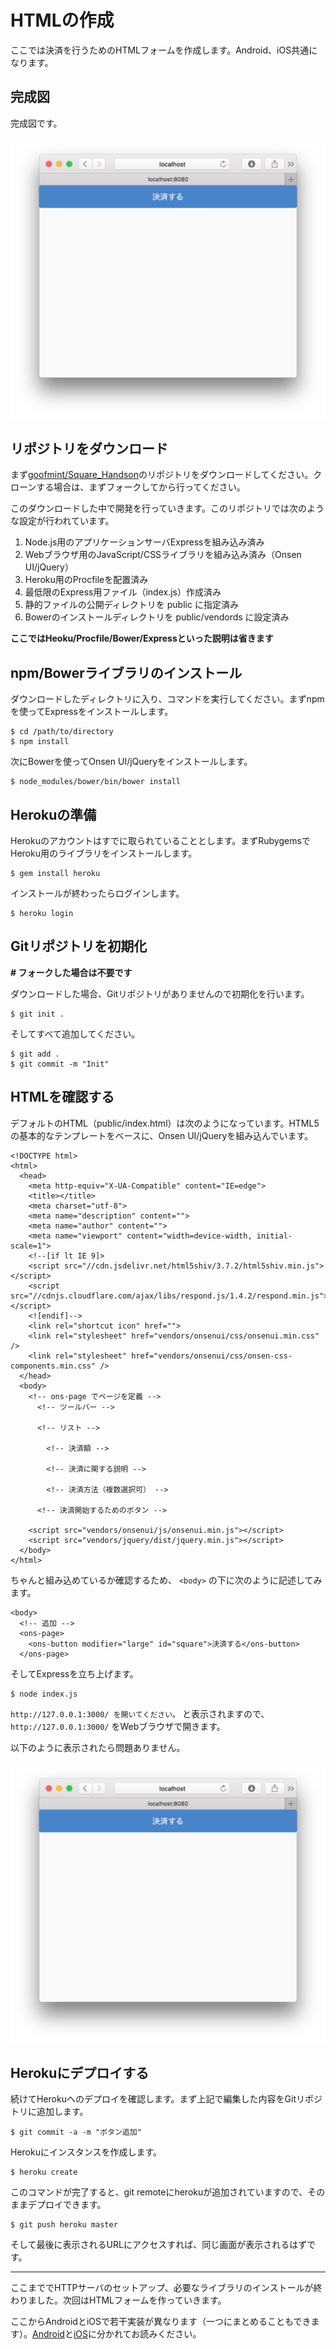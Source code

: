 # HTMLの作成

ここでは決済を行うためのHTMLフォームを作成します。Android、iOS共通になります。

## 完成図

完成図です。

![](images/2-1-1.png)


## リポジトリをダウンロード

まず[goofmint/Square_Handson](https://github.com/goofmint/Square_Handson)のリポジトリをダウンロードしてください。クローンする場合は、まずフォークしてから行ってください。

このダウンロードした中で開発を行っていきます。このリポジトリでは次のような設定が行われています。

1. Node.js用のアプリケーションサーバExpressを組み込み済み
2. Webブラウザ用のJavaScript/CSSライブラリを組み込み済み（Onsen UI/jQuery）
3. Heroku用のProcfileを配置済み
4. 最低限のExpress用ファイル（index.js）作成済み
5. 静的ファイルの公開ディレクトリを public に指定済み
6. Bowerのインストールディレクトリを public/vendords に設定済み

**ここではHeoku/Procfile/Bower/Expressといった説明は省きます**

## npm/Bowerライブラリのインストール

ダウンロードしたディレクトリに入り、コマンドを実行してください。まずnpmを使ってExpressをインストールします。

```
$ cd /path/to/directory
$ npm install
```

次にBowerを使ってOnsen UI/jQueryをインストールします。

```
$ node_modules/bower/bin/bower install
```

## Herokuの準備

Herokuのアカウントはすでに取られていることとします。まずRubygemsでHeroku用のライブラリをインストールします。

```
$ gem install heroku
```

インストールが終わったらログインします。

```
$ heroku login
```

## Gitリポジトリを初期化

**# フォークした場合は不要です**

ダウンロードした場合、Gitリポジトリがありませんので初期化を行います。

```
$ git init .
```

そしてすべて追加してください。

```
$ git add .
$ git commit -m "Init"
```

## HTMLを確認する

デフォルトのHTML（public/index.html）は次のようになっています。HTML5の基本的なテンプレートをベースに、Onsen UI/jQueryを組み込んでいます。

```
<!DOCTYPE html>
<html>
  <head>
    <meta http-equiv="X-UA-Compatible" content="IE=edge">
    <title></title>
    <meta charset="utf-8">
    <meta name="description" content="">
    <meta name="author" content="">
    <meta name="viewport" content="width=device-width, initial-scale=1">
    <!--[if lt IE 9]>
    <script src="//cdn.jsdelivr.net/html5shiv/3.7.2/html5shiv.min.js"></script>
    <script src="//cdnjs.cloudflare.com/ajax/libs/respond.js/1.4.2/respond.min.js"></script>
    <![endif]-->
    <link rel="shortcut icon" href="">
    <link rel="stylesheet" href="vendors/onsenui/css/onsenui.min.css" />
    <link rel="stylesheet" href="vendors/onsenui/css/onsen-css-components.min.css" />
  </head>
  <body>
    <!-- ons-page でページを定義 -->
      <!-- ツールバー -->
      
      <!-- リスト -->
        
        <!-- 決済額 -->
        
        <!-- 決済に関する説明 -->
        
        <!-- 決済方法（複数選択可） -->
      
      <!-- 決済開始するためのボタン -->
    
    <script src="vendors/onsenui/js/onsenui.min.js"></script>
    <script src="vendors/jquery/dist/jquery.min.js"></script>
  </body>
</html>
```

ちゃんと組み込めているか確認するため、 `<body>` の下に次のように記述してみます。

```
<body>
  <!-- 追加 -->
  <ons-page>
    <ons-button modifier="large" id="square">決済する</ons-button>
  </ons-page>
```

そしてExpressを立ち上げます。

```
$ node index.js 
```

`http://127.0.0.1:3000/ を開いてください。` と表示されますので、 `http://127.0.0.1:3000/` をWebブラウザで開きます。

以下のように表示されたら問題ありません。

![](images/2-1-1.png)

## Herokuにデプロイする

続けてHerokuへのデプロイを確認します。まず上記で編集した内容をGitリポジトリに追加します。

```
$ git commit -a -m "ボタン追加"
```

Herokuにインスタンスを作成します。

```
$ heroku create
```

このコマンドが完了すると、git remoteにherokuが追加されていますので、そのままデプロイできます。

```
$ git push heroku master
```

そして最後に表示されるURLにアクセスすれば、同じ画面が表示されるはずです。

----

ここまででHTTPサーバのセットアップ、必要なライブラリのインストールが終わりました。次回はHTMLフォームを作っていきます。

ここからAndroidとiOSで若干実装が異なります（一つにまとめることもできます）。[Android](./2-2-2.md)と[iOS](./2-2-1.md)に分かれてお読みください。
